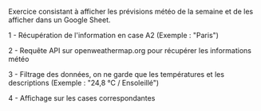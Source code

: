 Exercice consistant à afficher les prévisions météo de la semaine et de les afficher dans un Google Sheet.

1 - Récupération de l'information en case A2 (Exemple : "Paris")

2 - Requête API sur openweathermap.org pour récupérer les informations météo

3 - Filtrage des données, on ne garde que les températures et les descriptions (Exemple : "24,8 °C / Ensoleillé")

4 - Affichage sur les cases correspondantes
